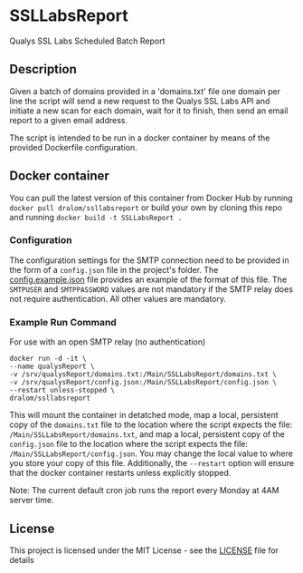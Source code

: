 # SSLLabsReport

Qualys SSL Labs Scheduled Batch Report

## Description

Given a batch of domains provided in a 'domains.txt' file one domain per line the script will send a new request to the Qualys SSL Labs API and initiate a new scan for each domain, wait for it to finish, then send an email report to a given email address.

The script is intended to be run in a docker container by means of the provided Dockerfile configuration.

## Docker container

You can pull the latest version of this container from Docker Hub by running `docker pull dralom/ssllabsreport` or build your own by cloning this repo and running `docker build -t SSLLabsReport .`

### Configuration

The configuration settings for the SMTP connection need to be provided in the form of a `config.json` file in the project's folder. The [config.example.json](src/config.example.json) file provides an example of the format of this file. The `SMTPUSER` and `SMTPPASSWORD` values are not mandatory if the SMTP relay does not require authentication. All other values are mandatory.

### Example Run Command

For use with an open SMTP relay (no authentication)

```
docker run -d -it \
--name qualysReport \
-v /srv/qualysReport/domains.txt:/Main/SSLLabsReport/domains.txt \
-v /srv/qualysReport/config.json:/Main/SSLLabsReport/config.json \
--restart unless-stopped \
dralom/ssllabsreport
```

This will mount the container in detatched mode, map a local, persistent copy of the `domains.txt` file to the location where the script expects the file: `/Main/SSLLabsReport/domains.txt`, and map a local, persistent copy of the `config.json` file to the location where the script expects the file: `/Main/SSLLabsReport/config.json`. You may change the local value to where you store your copy of this file. Additionally, the `--restart` option will ensure that the docker container restarts unless explicitly stopped.

Note: The current default cron job runs the report every Monday at 4AM server time.

## License

This project is licensed under the MIT License - see the [LICENSE](LICENSE) file for details
